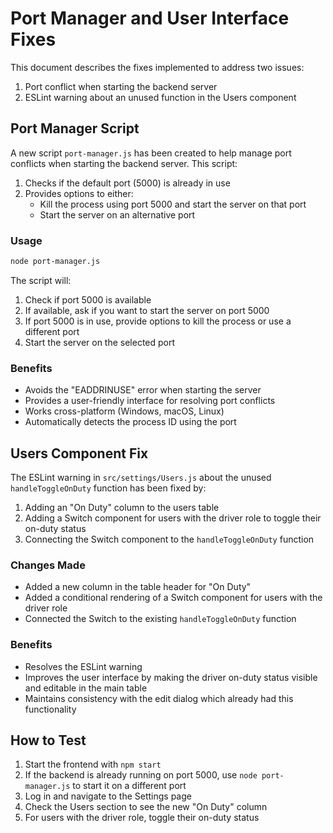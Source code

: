 # Port Manager and User Interface Fixes

This document describes the fixes implemented to address two issues:

1. Port conflict when starting the backend server
2. ESLint warning about an unused function in the Users component

## Port Manager Script

A new script `port-manager.js` has been created to help manage port conflicts when starting the backend server. This script:

1. Checks if the default port (5000) is already in use
2. Provides options to either:
   - Kill the process using port 5000 and start the server on that port
   - Start the server on an alternative port

### Usage

```bash
node port-manager.js
```

The script will:
1. Check if port 5000 is available
2. If available, ask if you want to start the server on port 5000
3. If port 5000 is in use, provide options to kill the process or use a different port
4. Start the server on the selected port

### Benefits

- Avoids the "EADDRINUSE" error when starting the server
- Provides a user-friendly interface for resolving port conflicts
- Works cross-platform (Windows, macOS, Linux)
- Automatically detects the process ID using the port

## Users Component Fix

The ESLint warning in `src/settings/Users.js` about the unused `handleToggleOnDuty` function has been fixed by:

1. Adding an "On Duty" column to the users table
2. Adding a Switch component for users with the driver role to toggle their on-duty status
3. Connecting the Switch component to the `handleToggleOnDuty` function

### Changes Made

- Added a new column in the table header for "On Duty"
- Added a conditional rendering of a Switch component for users with the driver role
- Connected the Switch to the existing `handleToggleOnDuty` function

### Benefits

- Resolves the ESLint warning
- Improves the user interface by making the driver on-duty status visible and editable in the main table
- Maintains consistency with the edit dialog which already had this functionality

## How to Test

1. Start the frontend with `npm start`
2. If the backend is already running on port 5000, use `node port-manager.js` to start it on a different port
3. Log in and navigate to the Settings page
4. Check the Users section to see the new "On Duty" column
5. For users with the driver role, toggle their on-duty status
